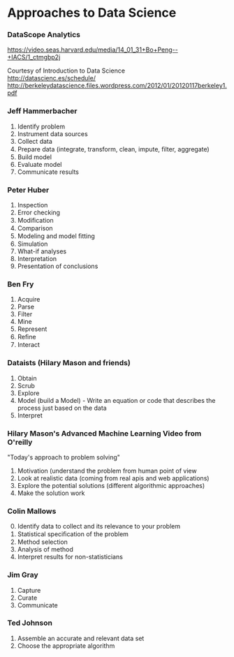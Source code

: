 Approaches to Data Science
==========================

### DataScope Analytics
https://video.seas.harvard.edu/media/14_01_31+Bo+Peng--+IACS/1_ctmgbp2j

Courtesy of Introduction to Data Science  
http://datascienc.es/schedule/  
http://berkeleydatascience.files.wordpress.com/2012/01/20120117berkeley1.pdf  

### Jeff Hammerbacher
1. Identify problem
2. Instrument data sources
3. Collect data
4. Prepare data (integrate, transform, clean, impute, ﬁlter, aggregate)
5. Build model
6. Evaluate model
7. Communicate results  

### Peter Huber
1. Inspection
2. Error checking
3. Modiﬁcation
4. Comparison
5. Modeling and model ﬁtting
6. Simulation
7. What-if analyses
8. Interpretation
9. Presentation of conclusions  

### Ben Fry
1. Acquire
2. Parse
3. Filter
4. Mine
5. Represent
6. Reﬁne
7. Interact 

### Dataists (Hilary Mason and friends)
1. Obtain
2. Scrub
3. Explore
4. Model (build a Model) - Write an equation or code that describes the process just based on the data
5. Interpret

### Hilary Mason's Advanced Machine Learning Video from O'reilly
"Today's approach to problem solving"
1. Motivation (understand the problem from human point of view
2. Look at realistic data (coming from real apis and web applications)
3. Explore the potential solutions (different algorithmic approaches)
4. Make the solution work

### Colin Mallows
0. Identify data to collect and its relevance to your problem
1. Statistical speciﬁcation of the problem
2. Method selection
3. Analysis of method
4. Interpret results for non-statisticians

### Jim Gray
1. Capture
2. Curate
3. Communicate

### Ted Johnson
1. Assemble an accurate and relevant data set
2. Choose the appropriate algorithm

